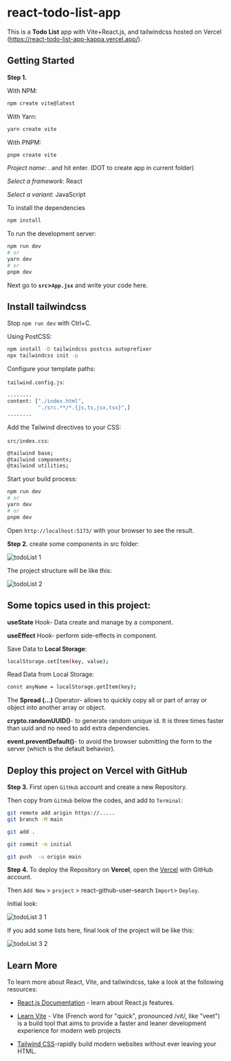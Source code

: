 # react-todo-list-app
This is a **Todo List** app with Vite+React.js, and tailwindcss hosted on Vercel (https://react-todo-list-app-kappa.vercel.app/).

## Getting Started 
**Step 1.**

With NPM:
```bash
npm create vite@latest
```
With Yarn:
```bash
yarn create vite
```
With PNPM:
```bash
pnpm create vite
```

*Project name*:  . and hit enter. (DOT to create app in current folder)

*Select a framework*: React

*Select a variant*: JavaScript

To install the dependencies
```bash
npm install
```

To run the development server:

```bash
npm run dev
# or
yarn dev
# or
pnpm dev
```
Next go to **`src`>`App.jsx`** and write your code here.

## Install tailwindcss
Stop `npm run dev` with Ctrl+C.

Using PostCSS:


```bash
npm install -D tailwindcss postcss autoprefixer
npx tailwindcss init -p
```
Configure your template paths:

`tailwind.config.js`:

```bash
........
content: ["./index.html",
          "./src.**/*.{js,ts,jsx,tsx}",]
........
```

Add the Tailwind directives to your CSS:

`src/index.css`:

```bash
@tailwind base;
@tailwind components;
@tailwind utilities;
```

Start your build process:

```bash
npm run dev
# or
yarn dev
# or
pnpm dev
```


Open `http://localhost:5173/` with your browser to see the result.

**Step 2.** create some components in src folder:

![todoList 1](https://github.com/broto1234/react-todo-list-app/assets/73961811/c77c0c77-e4ef-483c-a8ea-3e001a634a53)

The project structure will be like this:

![todoList 2](https://github.com/broto1234/react-todo-list-app/assets/73961811/4159b7d4-a0c7-4960-9c27-2aa98165e531)

## Some topics used in this project:

**useState** Hook- Data create and manage by a component.

**useEffect** Hook- perform side-effects in component.

Save Data to **Local Storage**:
```bash
localStorage.setItem(key, value);
```

Read Data from Local Storage:
```bash
const anyName = localStorage.getItem(key);
```
The **Spread (...)** Operator- allows to quickly copy all or part of array or object into another array or object. 

**crypto.randomUUID()**- to generate random unique id. It is three times faster than uuid and no need to add extra dependencies. 

**event.preventDefault()**- to avoid the browser submitting the form to the server (which is the default behavior).

## Deploy this project on Vercel with GitHub

**Step 3.** First open `GitHub` account and create a new Repository.

Then copy from `GitHub` below the codes, and add to `Terminal`:
```bash
git remote add arigin https://.....
git branch -M main
```
```bash
git add .
```
```bash
git commit -m initial
```
```bash
git push  -u origin main
```


**Step 4.** To deploy the Repository on **Vercel**, open the [Vercel](https://vercel.com/new?utm_medium=default-template&filter=next.js&utm_source=create-next-app&utm_campaign=create-next-app-readme) with GitHub account. 

Then `Add New` > `project` >  react-github-user-search  `Import`> `Deploy`.

Initial look:

![todoList 3 1](https://github.com/broto1234/react-todo-list-app/assets/73961811/4715e763-6286-4970-9ec5-9cd134c52094)

If you add some lists here, final look of the project will be like this:

![todoList 3 2](https://github.com/broto1234/react-todo-list-app/assets/73961811/6659653a-5fa5-49b6-b52b-f333c9486bae)

## Learn More

To learn more about React, Vite, and tailwindcss, take a look at the following resources:

- [React.js Documentation](https://react.dev/learn) - learn about React.js features.
- [Learn Vite](https://vitejs.dev/guide/) - Vite (French word for "quick", pronounced /vit/, like "veet") is a build tool that aims to provide a faster and leaner development experience for modern web projects

- [Tailwind CSS](https://tailwindcss.com/)-rapidly build modern websites without ever leaving your HTML.
